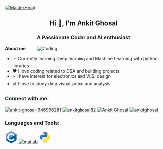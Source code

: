 <a href="https://github.com/ankitghosal82" target="_blank">
  <img src="https://i0.wp.com/shamimreza.com/wp-content/uploads/2022/07/DALL%C2%B7E-2023-11-24-01.30.43-A-banner-sized-image-representing-a-friendly-and-engaging-conversation-about-GitHub-Copilot-featuring-a-software-developer-Hispanic-male-with-short-.png?fit=1030%2C589&ssl=1" alt="MasterHead" width="600" style="border-radius: 8px;">
</a>

<h2 align="center">Hi 👋, I'm Ankit Ghosal</h2>
<h3 align="center">A Passionate Coder and AI enthusiast </h3>

<img align="right" alt="Coding" width="400" src="https://user-images.githubusercontent.com/121814714/222189810-23ce992a-17a7-427c-bae7-253f3ae6ac1e.gif">

**About me**

- 📈 Currently learning Deep learning and Machine Learning with python libraries
- ❤️ I love coding related to DSA and building projects
- ⚡ I have interest for electronics and VLSI design
- 📊 I love to study data visualization and analysis


<h3 align="left">Connect with me:</h3>
<p align="left">
<a href="https://linkedin.com/in/ankit-ghosal-946996281" target="blank"><img align="center" src="https://raw.githubusercontent.com/rahuldkjain/github-profile-readme-generator/master/src/images/icons/Social/linked-in-alt.svg" alt="ankit-ghosal-946996281" height="30" width="40" /></a>
<a href="https://www.instagram.com/ankitghosal82/" target="blank"><img align="center" src="https://raw.githubusercontent.com/rahuldkjain/github-profile-readme-generator/master/src/images/icons/Social/instagram.svg" alt="ankitghosal82" height="30" width="40" /></a>
<a href="" target="blank"><img align="center" src="https://raw.githubusercontent.com/rahuldkjain/github-profile-readme-generator/master/src/images/icons/Social/hackerrank.svg" alt="Ankit Ghosal" height="30" width="40" /></a>
<a href="https://leetcode.com/u/ankitghosal/" target="blank"><img align="center" src="https://raw.githubusercontent.com/rahuldkjain/github-profile-readme-generator/master/src/images/icons/Social/leet-code.svg" alt="ankitghosal" height="30" width="40" /></a>
</p>

<h3 align="left">Languages and Tools:</h3>

<p align="left" style="margin: 0; padding: 0;"> 
  <a href="https://www.cprogramming.com/" target="_blank" rel="noreferrer"> 
    <img src="https://raw.githubusercontent.com/devicons/devicon/master/icons/c/c-original.svg" alt="c" width="40" height="40"/> 
  </a> 
  <a href="https://www.mathworks.com/" target="_blank" rel="noreferrer"> 
    <img src="https://upload.wikimedia.org/wikipedia/commons/2/21/Matlab_Logo.png" alt="matlab" width="40" height="40"/> 
  </a> 
  <a href="https://www.python.org" target="_blank" rel="noreferrer"> 
    <img src="https://raw.githubusercontent.com/devicons/devicon/master/icons/python/python-original.svg" alt="python" width="40" height="40"/> 
  </a> 
</p>
